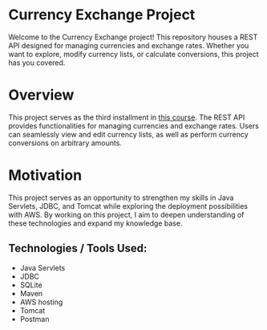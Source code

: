 # Currency Exchange Project

Welcome to the Currency Exchange project! This repository houses a REST API designed for managing
currencies and exchange rates. Whether you want to explore, modify currency lists, or calculate conversions, this
project has you covered.

# Overview

This project serves as the third installment in
[this course](https://zhukovsd.github.io/java-backend-learning-course/Projects/CurrencyExchange/). The REST API
provides functionalities for managing currencies and exchange rates. Users can seamlessly view and edit currency
lists, as well as perform currency conversions on arbitrary amounts.

# Motivation

This project serves as an opportunity to strengthen my skills in Java Servlets, JDBC, and Tomcat while exploring the
deployment possibilities with AWS. By working on this project, I aim to deepen understanding of these technologies
and expand my knowledge base.

## Technologies / Tools Used:

- Java Servlets
- JDBC
- SQLite
- Maven
- AWS hosting
- Tomcat
- Postman